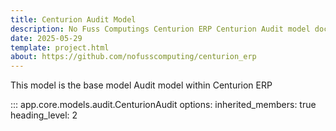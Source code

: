 ```yaml
---
title: Centurion Audit Model
description: No Fuss Computings Centurion ERP Centurion Audit model documentation.
date: 2025-05-29
template: project.html
about: https://github.com/nofusscomputing/centurion_erp
---
```


This model is the base model Audit model within Centurion ERP

::: app.core.models.audit.CenturionAudit
    options:
        inherited_members: true
        heading_level: 2
